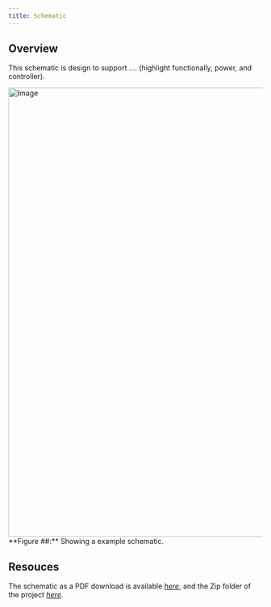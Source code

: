 ```yaml
---
title: Schematic
---
```


## Overview

This schematic is design to support .... (highlight functionally, power, and controller).


<img width="1473" height="889" alt="Image" src="https://github.com/user-attachments/assets/843fa8ec-86bd-4ca6-b4f6-edf929575043" />
**Figure ##:** Showing a example schematic.


## Resouces

The schematic as a PDF download is available [*here*](ExampleSchematic.pdf), and the Zip folder of the project [*here*](dummyZip.zip).

